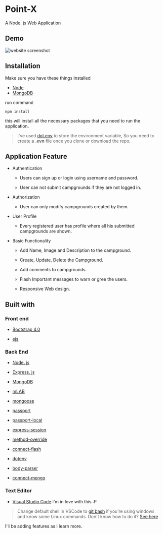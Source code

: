 # Point-X

A Node. js Web Application

## Demo
>

![website screenshot](https://user-images.githubusercontent.com/81413347/165338927-0d794c28-4be8-4020-9887-9587cd4c5f54.jpeg)

## Installation

Make sure you have these things installed
* [Node](https://nodejs.)
* [MongoDB](https://www.mongodb.com/download-center)
    
run command

``` 
npm install
```
this will install all the necessary packages that you need to run the application. 

>I've used [dot.env](https://www.npmjs.com/package/dotenv) to store the environment variable, So you need to create a **.evn** file once you clone or download the repo.




## Application Feature

* Authentication
  
  * Users can sign up or login using username and password.
  
  * User can not submit campgrounds if they are not logged in.

* Authorization 
 
  * User can only modify campgrounds created by them.

* User Profile

  * Every registered user has profile where all his submitted campgrounds are shown.
  
* Basic Functionality

  * Add Name, Image and Description to the campground.

  * Create, Update, Delete the Campground.

  * Add comments to campgrounds.

  * Flash Important messages to warn or gree the users.

  * Responsive Web design.


## Built with 

### Front end

* [Bootstrap 4.0](https://getbootstrap.com)

* [ejs](https://ejs.co/)

### Back End

* [Node. js](https://nodejs.org)

* [Express. js](https://expressjs.com)

* [MongoDB](https://www.mongodb.com/)

* [mLAB](https://mlab.com)

* [mongoose](http://mongoosejs.com/)

* [passport](http://www.passportjs.org/)

* [passport-local](https://github.com/jaredhanson/passport-local#passport-local)

* [express-session](https://github.com/expressjs/session#express-session)

* [method-override](https://github.com/expressjs/method-override#method-override)

* [connect-flash](https://github.com/jaredhanson/connect-flash#connect-flash)

* [dotenv](https://www.npmjs.com/package/dotenv)

* [body-parser](https://www.npmjs.com/package/body-parser)

* [connect-mongo](https://www.npmjs.com/package/connect-mongo)

### Text Editor

* [Visual Studio Code](https://code.visualstudio.com/) I'm in love with this :P


>Change default shell in VSCode to [git bash](https://git-scm.com/downloads) if you're using windows and know some Linux commands. Don't know how to do it? [See here](https://stackoverflow.com/questions/44435697/vscode-change-default-terminal)

I'll be adding features as I learn more.

